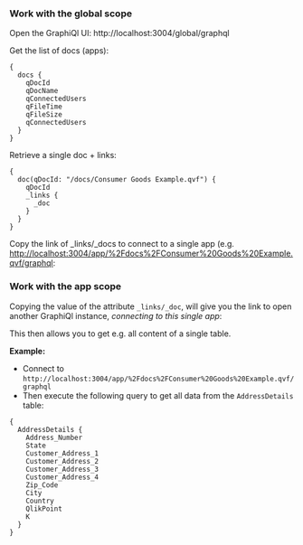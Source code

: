 
### Work with the global scope

Open the GraphiQl UI: http://localhost:3004/global/graphql

Get the list of docs (apps):

```
{
  docs {
    qDocId
    qDocName
    qConnectedUsers
    qFileTime
    qFileSize
    qConnectedUsers
  }
}
```

Retrieve a single doc + links:

```
{
  doc(qDocId: "/docs/Consumer Goods Example.qvf") {
    qDocId
    _links {
      _doc
    }
  }
}
```

Copy the link of _links/_docs to connect to a single app (e.g. [http://localhost:3004/app/%2Fdocs%2FConsumer%20Goods%20Example.qvf/graphql](http://localhost:3004/app/%2Fdocs%2FConsumer%20Goods%20Example.qvf/graphql):


### Work with the app scope



Copying the value of the attribute `_links/_doc`, will give you the link to open another GraphiQl instance, *connecting to this single app*: 

This then allows you to get e.g. all content of a single table.

**Example:**

- Connect to `http://localhost:3004/app/%2Fdocs%2FConsumer%20Goods%20Example.qvf/graphql`
- Then execute the following query to get all data from the `AddressDetails` table:

```
{
  AddressDetails {
    Address_Number
    State
    Customer_Address_1
    Customer_Address_2
    Customer_Address_3
    Customer_Address_4
    Zip_Code
    City
    Country
    QlikPoint
    K
  }
}
```